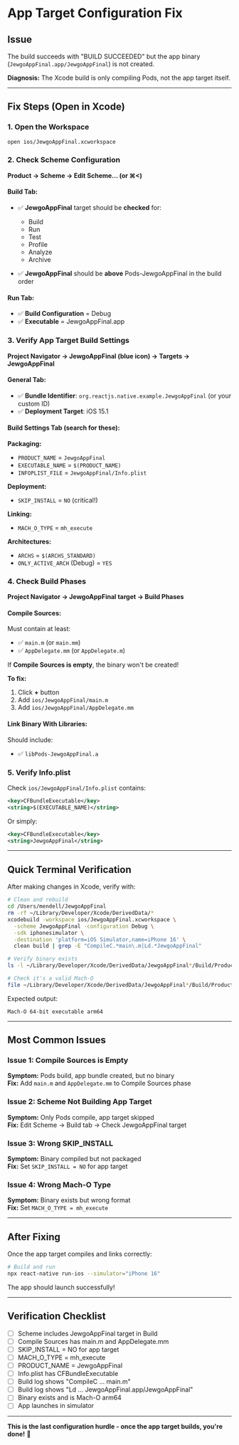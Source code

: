 # App Target Configuration Fix

## Issue

The build succeeds with "BUILD SUCCEEDED" but the app binary (`JewgoAppFinal.app/JewgoAppFinal`) is not created.

**Diagnosis:** The Xcode build is only compiling Pods, not the app target itself.

---

## Fix Steps (Open in Xcode)

### 1. Open the Workspace

```bash
open ios/JewgoAppFinal.xcworkspace
```

### 2. Check Scheme Configuration

**Product → Scheme → Edit Scheme... (or ⌘<)**

#### Build Tab:
- ✅ **JewgoAppFinal** target should be **checked** for:
  - Build
  - Run
  - Test
  - Profile
  - Analyze
  - Archive

- ✅ **JewgoAppFinal** should be **above** Pods-JewgoAppFinal in the build order

#### Run Tab:
- ✅ **Build Configuration** = Debug
- ✅ **Executable** = JewgoAppFinal.app

### 3. Verify App Target Build Settings

**Project Navigator → JewgoAppFinal (blue icon) → Targets → JewgoAppFinal**

#### General Tab:
- ✅ **Bundle Identifier**: `org.reactjs.native.example.JewgoAppFinal` (or your custom ID)
- ✅ **Deployment Target**: iOS 15.1

#### Build Settings Tab (search for these):

**Packaging:**
- `PRODUCT_NAME` = `JewgoAppFinal`
- `EXECUTABLE_NAME` = `$(PRODUCT_NAME)`
- `INFOPLIST_FILE` = `JewgoAppFinal/Info.plist`

**Deployment:**
- `SKIP_INSTALL` = `NO` (critical!)

**Linking:**
- `MACH_O_TYPE` = `mh_execute`

**Architectures:**
- `ARCHS` = `$(ARCHS_STANDARD)`
- `ONLY_ACTIVE_ARCH` (Debug) = `YES`

### 4. Check Build Phases

**Project Navigator → JewgoAppFinal target → Build Phases**

#### Compile Sources:
Must contain at least:
- ✅ `main.m` (or `main.mm`)
- ✅ `AppDelegate.mm` (or `AppDelegate.m`)

If **Compile Sources is empty**, the binary won't be created!

**To fix:**
1. Click **+** button
2. Add `ios/JewgoAppFinal/main.m`
3. Add `ios/JewgoAppFinal/AppDelegate.mm`

#### Link Binary With Libraries:
Should include:
- ✅ `libPods-JewgoAppFinal.a`

### 5. Verify Info.plist

Check `ios/JewgoAppFinal/Info.plist` contains:

```xml
<key>CFBundleExecutable</key>
<string>$(EXECUTABLE_NAME)</string>
```

Or simply:
```xml
<key>CFBundleExecutable</key>
<string>JewgoAppFinal</string>
```

---

## Quick Terminal Verification

After making changes in Xcode, verify with:

```bash
# Clean and rebuild
cd /Users/mendell/JewgoAppFinal
rm -rf ~/Library/Developer/Xcode/DerivedData/*
xcodebuild -workspace ios/JewgoAppFinal.xcworkspace \
  -scheme JewgoAppFinal -configuration Debug \
  -sdk iphonesimulator \
  -destination 'platform=iOS Simulator,name=iPhone 16' \
  clean build | grep -E "CompileC.*main\.m|Ld.*JewgoAppFinal"

# Verify binary exists
ls -l ~/Library/Developer/Xcode/DerivedData/JewgoAppFinal*/Build/Products/Debug-iphonesimulator/JewgoAppFinal.app/JewgoAppFinal

# Check it's a valid Mach-O
file ~/Library/Developer/Xcode/DerivedData/JewgoAppFinal*/Build/Products/Debug-iphonesimulator/JewgoAppFinal.app/JewgoAppFinal
```

Expected output:
```
Mach-O 64-bit executable arm64
```

---

## Most Common Issues

### Issue 1: Compile Sources is Empty
**Symptom:** Pods build, app bundle created, but no binary  
**Fix:** Add `main.m` and `AppDelegate.mm` to Compile Sources phase

### Issue 2: Scheme Not Building App Target
**Symptom:** Only Pods compile, app target skipped  
**Fix:** Edit Scheme → Build tab → Check JewgoAppFinal target

### Issue 3: Wrong SKIP_INSTALL
**Symptom:** Binary compiled but not packaged  
**Fix:** Set `SKIP_INSTALL = NO` for app target

### Issue 4: Wrong Mach-O Type
**Symptom:** Binary exists but wrong format  
**Fix:** Set `MACH_O_TYPE = mh_execute`

---

## After Fixing

Once the app target compiles and links correctly:

```bash
# Build and run
npx react-native run-ios --simulator="iPhone 16"
```

The app should launch successfully!

---

## Verification Checklist

- [ ] Scheme includes JewgoAppFinal target in Build
- [ ] Compile Sources has main.m and AppDelegate.mm
- [ ] SKIP_INSTALL = NO for app target
- [ ] MACH_O_TYPE = mh_execute
- [ ] PRODUCT_NAME = JewgoAppFinal
- [ ] Info.plist has CFBundleExecutable
- [ ] Build log shows "CompileC ... main.m"
- [ ] Build log shows "Ld ... JewgoAppFinal.app/JewgoAppFinal"
- [ ] Binary exists and is Mach-O arm64
- [ ] App launches in simulator

---

**This is the last configuration hurdle - once the app target builds, you're done!** 🎯

